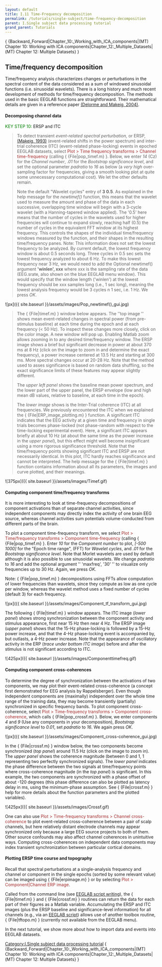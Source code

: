```yaml
---
layout: default
title: I.11 Time-Frequency decomposition
permalink: /tutorials/single-subject/time-frequency-decomposition
parent: I.Single subject data processing tutorial
grand_parent: Tutorials
---
```


{ {Backward_Forward\|Chapter_10:_Working_with_ICA_components\|(MT)
Chapter 10: Working with ICA
components\|Chapter_12:_Multiple_Datasets\|(MT) Chapter 12: Multiple
Datasets} }

Time/frequency decomposition
----------------------------

Time/frequency analysis characterizes changes or perturbations in the
spectral content of the data considered as a sum of windowed sinusoidal
functions (i.e. sinusoidal wavelets). There is a long history and much
recent development of methods for time/frequency decomposition. The
methods used in the basic EEGLAB functions are straightforward. Their
mathematical details are given in a reference paper [(Delorme and
Makeig, 2004)](http://sccn.ucsd.edu/eeglab/download/eeglab_jnm03.pdf).

#### Decomposing channel data

<font color=green>KEY STEP 10:</font> ERSP and ITC

> To detect transient *event-related spectral perturbation,* or ERSP,
> [(Makeig, 1993)](http://sccn.ucsd.edu/~scott/ersp93.html)
> (event-related shifts in the power spectrum) and inter-trial coherence
> (ITC) (event-related phase-locking) events in epoched EEGLAB datasets,
> select <font color=brown>Plot \> Time frequency transforms \> Channel
> time-frequency</font> (calling { {File\|pop_timef.m} }. Below, we
> enter *14* (Cz) for the *Channel number*, *.01* for the *Bootstrap
> significance level*, and set the optional parameter *padratio* to *16*
> as below (a <em>very high</em> over-sampling factor for frequencies,
> giving a smooth looking plot at quite some unnecessary computational
> cost). We let the other defaults remain.
>
> Note the default "Wavelet cycles" entry of <b>3 0.5</b>. As explained
> in the help message for the <em>newtimef()</em> function, this means
> that the wavelet used to measure the amount and phase of the data in
> each successive, overlapping time window will begin with a 3-cycle
> wavelet (with a Hanning-tapered window applied). The '0.5' here means
> that the number of cycles in the wavelets used for higher frequencies
> will continue to expand slowly, reaching half (0.5) the number of
> cycles in the equivalent FFT window at its highest frequency. This
> controls the shapes of the individual time/frequency windows measured
> by the function, and their shapes in the resulting time/frequency
> panes. Note: This information does not set the lowest frequency to be
> analyzed. By current default, the lowest frequency window is about 0.5
> seconds long. Three cycles in 0.5 sec sets the lowest frequency
> analyzed to about 6 Hz. To make this lowest frequency near 3 Hz, we
> would need to add the Optional newtimef() argument <b>'winlen',
> xxx</b> where xxx is the sampling rate of the data (EEG.srate, also
> shown on the blue EEGLAB menu window). This would specify that the
> window length ('winlen') at the lowest frequency should be xxx samples
> long (i.e., 1 sec long), meaning the lowest analysis frequency would
> be 3 cycles n 1 sec, i.e. 1 Hz. We press *OK*.


![px]({{ site.baseurl }}/assets/images/Pop_newtimef()_gui.jpg)


> The { {File\|timef.m} } window below appears. The ''top image '' shows
> mean event-related changes in spectral power (from pre-stimulus
> baseline) at each time during the epoch and at each frequency (\< 50
> Hz). To inspect these changes more closely, click on the color image.
> A new window will pop up. Enabling Matlab zoom allows zooming in to
> any desired time/frequency window. The ERSP image shows a brief but
> significant decrease in power at about 370 ms at 8 Hz (click on the
> image to zoom in and determine the exact frequency), a power increase
> centered at 13.5 Hz and starting at 300 ms. More spectral changes
> occur at 20-28 Hz. Note that the method used to asses significance is
> based on random data shuffling, so the exact significance limits of
> these features may appear slightly different.
>
> The *upper left panel* shows the baseline mean power spectrum, and the
> lower part of the upper panel, the ERSP envelope (low and high mean dB
> values, relative to baseline, at each time in the epoch).
>
> The *lower image* shows is the Inter-Trial coherence (ITC) at all
> frequencies. We previously encountered the ITC when we explained the {
> {File\|ERP_image_plotting.m} } function. A significant ITC indicates
> that the EEG activity at a given time and frequency in single trials
> becomes phase-locked (not phase-random with respect to the
> time-locking experimental event). Here, a significant ITC appears
> briefly at about 10 Hz (at about the same time as the power increase
> in the *upper panel*), but this effect might well become insignificant
> using a more rigorous significance threshold. Note that the
> time/frequency points showing significant ITC and ERSP are not
> necessarily identical. In this plot, ITC hardly reaches significance
> and cannot be interpreted. The help message for the { {File\|timef.m}
> } function contains information about all its parameters, the images
> and curve plotted, and their meanings.


![375px]({{ site.baseurl }}/assets/images/Timef.gif)


#### Computing component time/frequency transforms

It is more interesting to look at time-frequency decompositions of
component activations than of separate channel activities, since
independent components may directly index the activity of one brain EEG
source, whereas channel activities sum potentials volume-conducted from
different parts of the brain.

To plot a component time-frequency transform, we select
<font color=brown>Plot \> Time/frequency transforms \> Component
time-frequency</font> (calling { {File\|pop_timef.m} }. Enter *10* for
the *Component number* to plot, *\[-500 1000\]* for the "Epoch time
range", (FFT) for *Wavelet cycles*, and *.01* for the *Bootstrap
significance level*. Note that Morlet wavelets are used by default
although it is also possible to use sinusoidal wavelets. We change
*padratio* to *16* and add the optional argument '' 'maxfreq', '30' ''
to visualize only frequencies up to 30 Hz. Again, we press *OK*.


Note: { {File\|pop_timef.m} } decompositions using FFTs allow
computation of lower frequencies than wavelets, since they compute as
low as one cycle per window, whereas the wavelet method uses a fixed
number of cycles (default 3) for each frequency.


![px]({{ site.baseurl }}/assets/images/Component_tf_transform_gui.jpg)



The following { {File\|timef.m} } window appears. The ITC image (*lower
panel*) shows strong synchronization between the component activity and
stimulus appearance, first near 15 Hz then near 4 Hz. The ERSP image
(*upper panel*) shows that the 15-Hz phase-locking is followed by a
15-Hz power increase, and that the 4-Hz phase-locking event is
accompanied by, but outlasts, a 4-Hz power increase. Note that the
appearance of oscillatory activity in the ERP (*trace under bottom ITC
image*) before and after the stimulus is not significant according to
ITC.


![425px]({{ site.baseurl }}/assets/images/Componenttimefreq.gif)


#### Computing component cross-coherences

To determine the degree of synchronization between the activations of
two components, we may plot their event-related cross-coherence (a
concept first demonstrated for EEG analysis by Rappelsberger). Even
though independent components are (maximally) independent over the whole
time range of the training data, they may become transiently (partially)
synchronized in specific frequency bands. To plot component
cross-coherence, select <font color = brown>Plot \> Time-frequency
transforms \> Component cross-coherence</font>, which calls {
{File\|pop_crossf.m} }. Below, we enter components *4* and *9* (Use any
components in your decomposition), *Bootstrap significance level* to
*0.01*, set *padratio* to *16*. We again press *OK*.


![px]({{ site.baseurl }}/assets/images/Component_cross-coherence_gui.jpg)



In the { {File\|crossf.m} } window below, the two components become
synchronized (*top panel*) around 11.5 Hz (click on the image to zoom
in). The *upper panel* shows the coherence magnitude (between 0 and 1, 1
representing two perfectly synchronized signals). The *lower panel*
indicates the phase difference between the two signals at time/frequency
points where cross-coherence magnitude (in the *top panel*) is
significant. In this example, the two components are synchronized with a
phase offset of about -120 degrees (this phase difference can also be
plotted as latency delay in ms, using the minimum-phase assumption. See
{ {File\|crossf.m} } help for more details about the function parameters
and the plotted variables).


![425px]({{ site.baseurl }}/assets/images/Crossf.gif)



One can also use <font color = brown>Plot \> Time-frequency transforms
\> Channel cross-coherence</font> to plot event-related cross-coherence
between a pair of scalp channels, but here relatively distant electrode
channels may appear synchronized only because a large EEG source
projects to both of them. Other source confounds may also affect channel
coherences in unintuitive ways. Computing cross-coherences on
independent data components may index transient synchronization between
particular cortical domains.

#### Plotting ERSP time course and topography

Recall that spectral perturbations at a single-analysis frequency and
channel or component in the single epochs (sorted by some relevant
value) can be imaged using { {File\|erpimage.m} } or by selecting
<font color=brown>Plot \> Component\|Channel ERP image</font>.

Called from the command line (see [EEGLAB script
writing](/Chapter_02:_Writing_EEGLAB_Scripts "wikilink")), the {
{File\|timef.m} } and { {File\|crossf.m} } routines can return the data
for each part of their figures as a Matlab variable. Accumulating the
ERSP and ITC images (plus the ERSP baseline and significance-level
information) for all channels (e.g., via an [EEGLAB
script](/Chapter_02:_Writing_EEGLAB_Scripts "wikilink")) allows use of
another toolbox routine, { {File\|tftopo.m} } (currently not available
from the EEGLAB menu).

In the next tutorial, we show more about how to import data and events
into EEGLAB datasets.

[Category:I.Single subject data processing
tutorial](/Category:I.Single_subject_data_processing_tutorial "wikilink")
{ {Backward_Forward\|Chapter_10:_Working_with_ICA_components\|(MT)
Chapter 10: Working with ICA
components\|Chapter_12:_Multiple_Datasets\|(MT) Chapter 12: Multiple
Datasets} }
